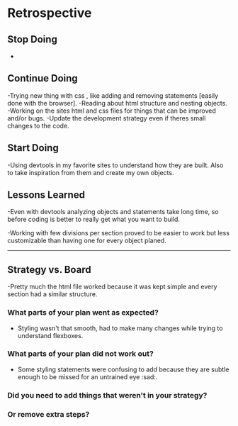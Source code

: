 # Retrospective

## Stop Doing

-

## Continue Doing

-Trying new thing with css , like adding and removing statements [easily done
with the browser]. -Reading about html structure and nesting objects. -Working
on the sites html and css files for things that can be improved and/or bugs.
-Update the development strategy even if theres small changes to the code.

## Start Doing

-Using devtools in my favorite sites to understand how they are built. Also to
take inspiration from them and create my own objects.

## Lessons Learned

-Even with devtools analyzing objects and statements take long time, so before
coding is better to really get what you want to build.

-Working with few divisions per section proved to be easier to work but less
customizable than having one for every object planed.

---

## Strategy vs. Board

-Pretty much the html file worked because it was kept simple and every section
had a similar structure.

### What parts of your plan went as expected?

- Styling wasn't that smooth, had to make many changes while trying to
  understand flexboxes.

### What parts of your plan did not work out?

- Some styling statements were confusing to add because they are subtle enough
  to be missed for an untrained eye :sad:.

### Did you need to add things that weren't in your strategy?

### Or remove extra steps?
